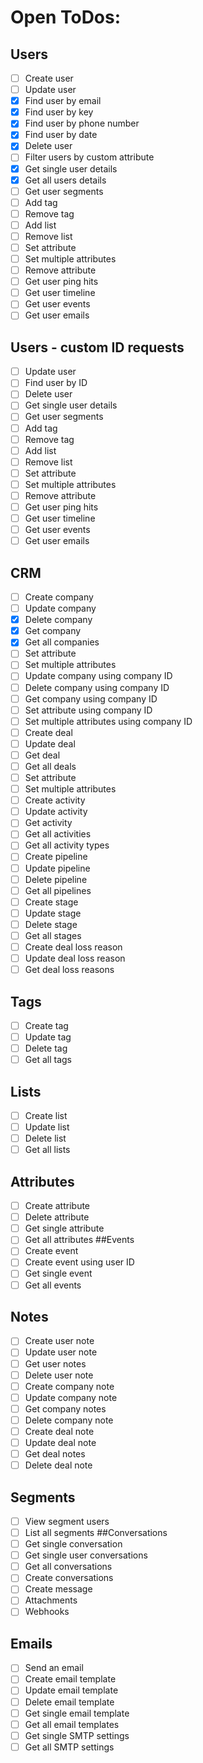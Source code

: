 # Open ToDos:
## Users
* [ ] Create user
* [ ] Update user
* [x] Find user by email
* [x] Find user by key
* [x] Find user by phone number
* [x] Find user by date
* [x] Delete user
* [ ] Filter users by custom attribute
* [x] Get single user details
* [x] Get all users details
* [ ] Get user segments
* [ ] Add tag
* [ ] Remove tag
* [ ] Add list
* [ ] Remove list
* [ ] Set attribute
* [ ] Set multiple attributes
* [ ] Remove attribute
* [ ] Get user ping hits
* [ ] Get user timeline
* [ ] Get user events
* [ ] Get user emails
## Users - custom ID requests
* [ ] Update user
* [ ] Find user by ID
* [ ] Delete user
* [ ] Get single user details
* [ ] Get user segments
* [ ] Add tag
* [ ] Remove tag
* [ ] Add list
* [ ] Remove list
* [ ] Set attribute
* [ ] Set multiple attributes
* [ ] Remove attribute
* [ ] Get user ping hits
* [ ] Get user timeline
* [ ] Get user events
* [ ] Get user emails
## CRM
* [ ] Create company
* [ ] Update company
* [x] Delete company
* [x] Get company
* [x] Get all companies
* [ ] Set attribute
* [ ] Set multiple attributes
* [ ] Update company using company ID
* [ ] Delete company using company ID
* [ ] Get company using company ID
* [ ] Set attribute using company ID
* [ ] Set multiple attributes using company ID
* [ ] Create deal
* [ ] Update deal
* [ ] Get deal
* [ ] Get all deals
* [ ] Set attribute
* [ ] Set multiple attributes
* [ ] Create activity
* [ ] Update activity
* [ ] Get activity
* [ ] Get all activities
* [ ] Get all activity types
* [ ] Create pipeline
* [ ] Update pipeline
* [ ] Delete pipeline
* [ ] Get all pipelines
* [ ] Create stage
* [ ] Update stage
* [ ] Delete stage
* [ ] Get all stages
* [ ] Create deal loss reason
* [ ] Update deal loss reason
* [ ] Get deal loss reasons
## Tags
* [ ] Create tag
* [ ] Update tag
* [ ] Delete tag
* [ ] Get all tags
## Lists
* [ ] Create list
* [ ] Update list
* [ ] Delete list
* [ ] Get all lists
## Attributes
* [ ] Create attribute
* [ ] Delete attribute
* [ ] Get single attribute
* [ ] Get all attributes
##Events
* [ ] Create event
* [ ] Create event using user ID
* [ ] Get single event
* [ ] Get all events
## Notes
* [ ] Create user note
* [ ] Update user note
* [ ] Get user notes
* [ ] Delete user note
* [ ] Create company note
* [ ] Update company note
* [ ] Get company notes
* [ ] Delete company note
* [ ] Create deal note
* [ ] Update deal note
* [ ] Get deal notes
* [ ] Delete deal note
## Segments
* [ ] View segment users
* [ ] List all segments
##Conversations
* [ ] Get single conversation
* [ ] Get single user conversations
* [ ] Get all conversations
* [ ] Create conversations
* [ ] Create message
* [ ] Attachments
* [ ] Webhooks
## Emails
* [ ] Send an email
* [ ] Create email template
* [ ] Update email template
* [ ] Delete email template
* [ ] Get single email template
* [ ] Get all email templates
* [ ] Get single SMTP settings
* [ ] Get all SMTP settings
